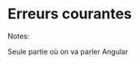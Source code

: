 <!-- .slide: class="transition-bg-green-3" -->

# Erreurs courantes

Notes:

Seule partie où on va parler Angular
